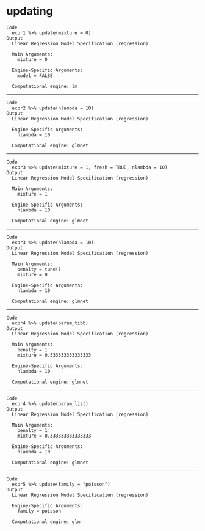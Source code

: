 # updating

    Code
      expr1 %>% update(mixture = 0)
    Output
      Linear Regression Model Specification (regression)
      
      Main Arguments:
        mixture = 0
      
      Engine-Specific Arguments:
        model = FALSE
      
      Computational engine: lm 
      

---

    Code
      expr2 %>% update(nlambda = 10)
    Output
      Linear Regression Model Specification (regression)
      
      Engine-Specific Arguments:
        nlambda = 10
      
      Computational engine: glmnet 
      

---

    Code
      expr3 %>% update(mixture = 1, fresh = TRUE, nlambda = 10)
    Output
      Linear Regression Model Specification (regression)
      
      Main Arguments:
        mixture = 1
      
      Engine-Specific Arguments:
        nlambda = 10
      
      Computational engine: glmnet 
      

---

    Code
      expr3 %>% update(nlambda = 10)
    Output
      Linear Regression Model Specification (regression)
      
      Main Arguments:
        penalty = tune()
        mixture = 0
      
      Engine-Specific Arguments:
        nlambda = 10
      
      Computational engine: glmnet 
      

---

    Code
      expr4 %>% update(param_tibb)
    Output
      Linear Regression Model Specification (regression)
      
      Main Arguments:
        penalty = 1
        mixture = 0.333333333333333
      
      Engine-Specific Arguments:
        nlambda = 10
      
      Computational engine: glmnet 
      

---

    Code
      expr4 %>% update(param_list)
    Output
      Linear Regression Model Specification (regression)
      
      Main Arguments:
        penalty = 1
        mixture = 0.333333333333333
      
      Engine-Specific Arguments:
        nlambda = 10
      
      Computational engine: glmnet 
      

---

    Code
      expr5 %>% update(family = "poisson")
    Output
      Linear Regression Model Specification (regression)
      
      Engine-Specific Arguments:
        family = poisson
      
      Computational engine: glm 
      

